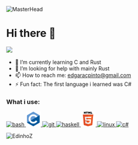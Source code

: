![MasterHead](https://wallpapercave.com/wp/wp2863975.gif)

# Hi there 👋

![](https://komarev.com/ghpvc/?username=EdinhoZ&color=blueviolet)

- 🌱 I’m currently learning C and Rust
- 🤔 I’m looking for help with mainly Rust
- 📫 How to reach me: edgaracpinto@gmail.com
- ⚡ Fun fact: The first language i learned was C#

### What i use:

<p align="left"><a href="https://www.gnu.org/software/bash/" target="_blank" rel="noreferrer"> <img src="https://www.vectorlogo.zone/logos/gnu_bash/gnu_bash-icon.svg" alt="bash" width="40" height="40"/> </a> <a href="https://www.w3schools.com/c/c_intro.php" target="_blank" rel="noreferrer"> <img src="https://raw.githubusercontent.com/devicons/devicon/master/icons/c/c-original.svg" alt="c" width="40" height="40"/> </a> <a href="https://git-scm.com/" target="_blank" rel="noreferrer"> <img src="https://www.vectorlogo.zone/logos/git-scm/git-scm-icon.svg" alt="git" width="40" height="40"/> </a> <a href="https://www.haskell.org/" target="_blank" rel="noreferrer"> <img src="https://upload.wikimedia.org/wikipedia/commons/1/1c/Haskell-Logo.svg" alt="haskell" width="40" height="40"/> </a> <a href="https://www.w3.org/html/" target="_blank" rel="noreferrer"> <img src="https://raw.githubusercontent.com/devicons/devicon/master/icons/html5/html5-original-wordmark.svg" alt="html5" width="40" height="40"/> </a> <a href="https://ubuntu.com" target="_blank" rel="noreferrer"> <img src="https://brandslogos.com/wp-content/uploads/images/large/ubuntu-logo.png" alt="linux" width="40" height="40"/> </a><a href="https://learn.microsoft.com/en-us/dotnet/csharp/" target="_blank" rel="noreferrer"> <img src="https://www.freeiconspng.com/uploads/c-logo-icon-18.png" alt="c#" width="40" height="40"/> </a></p>
<p><img class="center" src="https://github-readme-stats.vercel.app/api/top-langs?username=EdinhoZ&show_icons=true&locale=en&layout=compact" alt="EdinhoZ" /></p>
